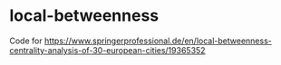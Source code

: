 # local-betweenness
Code for https://www.springerprofessional.de/en/local-betweenness-centrality-analysis-of-30-european-cities/19365352
